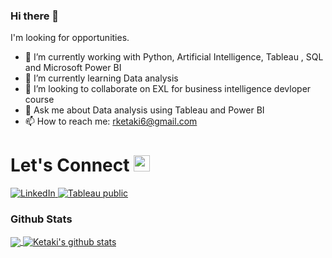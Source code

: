 ### Hi there 👋

I'm looking for opportunities.

* 🔭 I’m currently working with  Python, Artificial Intelligence, Tableau , SQL and Microsoft Power BI
* 🌱 I’m currently learning Data analysis 
* 👯 I’m looking to collaborate on EXL for business intelligence devloper course
* 💬 Ask me about Data analysis using Tableau and Power BI
* 📫 How to reach me: rketaki6@gmail.com

# Let's Connect <img src="https://github.com/TheDudeThatCode/TheDudeThatCode/blob/master/Assets/Hi.gif" width="26px">

<a target="_blank" href="https://www.linkedin.com/in/ketaki-a-raut" target="_blank">
<img alt="LinkedIn" src="https://img.shields.io/badge/LinkedIn-0077B5?style=for-the-badge&logo=linkedin&logoColor=white" />
</a>


<a target="_blank" href="https://public.tableau.com/app/profile/ketaki.raut" target="_blank">
<img alt="Tableau public" src="https://encrypted-tbn0.gstatic.com/images?q=tbn:ANd9GcQkkTPp8YPEFKiVf2rM10cALkrXQRe0gjtIYZCEcp2o7w&s" />
</a>
 
 
### Github Stats
<a href="https://github.com/ketakiraut34">
  <img align="center" src="https://github-readme-stats.vercel.app/api/top-langs/?username=ketakiraut34&theme=dark&hide_langs_below=1" />
</a>

<a href="https://github.com/ketakiraut34">
 <img align="center" src="https://github-readme-stats.vercel.app/api?username=ketakiraut34&show_icons=true&theme=dark&line_height=27" alt="Ketaki's github stats"/>
</a>


<!-- Thanks to TheDudeThatCode -->

<!--
**ketakiraut34/ketakiraut34** is a ✨ _special_ ✨ repository because its `README.md` (this file) appears on your GitHub profile.

Here are some ideas to get you started:

- 🔭 I’m currently working on ...
- 🌱 I’m currently learning ...
- 👯 I’m looking to collaborate on ...
- 🤔 I’m looking for help with ...
- 💬 Ask me about ...
- 📫 How to reach me: ...
- 😄 Pronouns: ...
- ⚡ Fun fact: ...
-->
